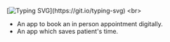 [![Typing SVG](https://readme-typing-svg.herokuapp.com?color=FFFF&size=29&multiline=true&width=700&lines=DOCTORDO!!!!!!)](https://git.io/typing-svg)
<br>

- An app to book an in person appointment digitally.
- An app which saves patient's time.
